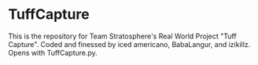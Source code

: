 # TuffCapture
This is the repository for Team Stratosphere's Real World Project "Tuff Capture".
Coded and finessed by iced americano, BabaLangur, and izikillz.
Opens with TuffCapture.py.
